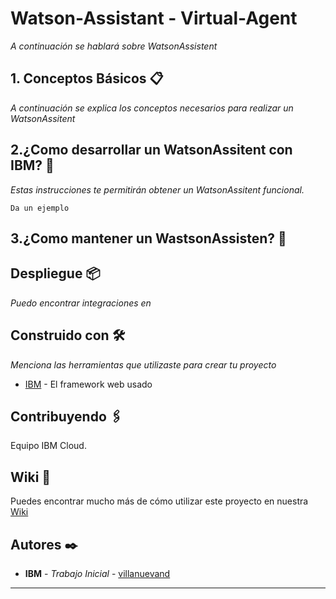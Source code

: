 # Watson-Assistant - Virtual-Agent


_A continuación se hablará sobre WatsonAssistent_

## 1. Conceptos Básicos 📋 

_A continuación se explica los conceptos necesarios para realizar un WatsonAssitent_



## 2.¿Como desarrollar un WatsonAssitent con IBM? 🚀


_Estas instrucciones te permitirán obtener un WatsonAssitent funcional._

```
Da un ejemplo
```


## 3.¿Como mantener un WastsonAssisten? 🔧


## Despliegue 📦

_Puedo encontrar integraciones en_

## Construido con 🛠️

_Menciona las herramientas que utilizaste para crear tu proyecto_

* [IBM](http://www.dropwizard.io/1.0.2/docs/) - El framework web usado


## Contribuyendo 🖇️

Equipo IBM Cloud.
## Wiki 📖

Puedes encontrar mucho más de cómo utilizar este proyecto en nuestra [Wiki](https://github.com/tu/proyecto/wiki)



## Autores ✒️

* **IBM** - *Trabajo Inicial* - [villanuevand](https://github.com/villanuevand)



---
